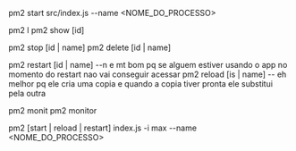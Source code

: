 pm2 start src/index.js --name <NOME_DO_PROCESSO>

pm2 l
pm2 show [id]

pm2 stop [id | name]
pm2 delete [id | name]

pm2 restart [id | name] --n e mt bom pq se alguem estiver usando o app no momento do restart nao vai conseguir acessar
pm2 reload [is | name] -- eh melhor pq ele cria uma copia e quando a copia tiver pronta ele substitui pela outra

pm2 monit
pm2 monitor

pm2 [start | reload | restart] index.js -i max --name <NOME_DO_PROCESSO>